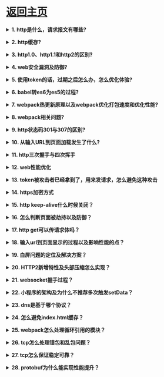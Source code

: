 # [返回主页](https://github.com/evenMai92/front-end-interview/blob/master/README.md)

<b><details><summary>1. http是什么，请求报文有哪些?</summary></b>
答案：

1. http(Hypertext transfer protocol)超文本传输协议，通过浏览器和服务器进行数据交互，进行超文本（文本、图片、视频等）传输的规定。也就是说，http协议规定了超文本传输所要遵守的规则；HTTP协议的特点：
* HTTP协议是无状态的
* HTTP协议是无连接的
* HTTP是媒体独立的

2.请求报文包含请求行、请求头和请求体

[详解](https://www.cnblogs.com/lmh001/p/9928517.html)

公司：金蝶科技、腾讯
</details>

<b><details><summary>2. http缓存?</summary></b>
答案：
[详解](https://www.jianshu.com/p/54cc04190252)

公司：金蝶科技、腾讯、阿里
</details>

<b><details><summary>3. http1.0、http1.1和http2的区别?</summary></b>
答案：
[详解](https://www.cnblogs.com/heluan/p/8620312.html)

公司：金蝶科技
</details>

<b><details><summary>4. web安全漏洞及防御?</summary></b>
答案：
[详解](https://www.cnblogs.com/fundebug/p/details-about-6-web-security.html)

公司：腾讯
</details>

<b><details><summary>5. 使用token的话，过期之后怎么办，怎么优化体验?</summary></b>
答案：
[详解1](https://zhuanlan.zhihu.com/p/54598246)
[详解2](https://segmentfault.com/a/1190000016946316)

公司：腾讯，顺丰科技
</details>

<b><details><summary>6. babel转es6为es5的过程?</summary></b>
答案：
>ES6代码输入 ==》 babylon进行解析 ==》 得到AST
==》 plugin用babel-traverse对AST树进行遍历转译 ==》 得到新的AST树
==》 用babel-generator通过AST树生成ES5代码

[详解](https://www.jianshu.com/p/e9b94b2d52e2)

公司：顺丰科技
</details>

<b><details><summary>7. webpack热更新原理以及webpack优化打包速度和优化性能?</summary></b>
答案：
[详解](https://www.cnblogs.com/gaoht/p/11310365.html)

公司：顺丰科技、阿里
</details>

<b><details><summary>8. webpack相关问题?</summary></b>
问题：
- webpack
  - 单独将代码库(如antd)打扮成一个js文件？
    - 打包时，会将antd打扮成几个文件?
  - 如何按需打包代码(只打包已改动的和相关的代码包)
  - 多页面应用打包?
    - 多页面应用的依赖管理
  - ssr和spa的混合打包问题
  - 分模块打包

公司：腾讯、抖音
</details>

<b><details><summary>9. http状态码301与307的区别?</summary></b>
问题：[详解](https://www.wanghuiblog.com/post/301-302-307-redirection/)

公司：腾讯音乐
</details>

<b><details><summary>10. 从输入URL到页面加载发生了什么?</summary></b>
答案：[详解](https://segmentfault.com/a/1190000006879700)

公司：顺丰科技
</details>

<b><details><summary>11. http三次握手与四次挥手</summary></b>
答案：[详解](https://baijiahao.baidu.com/s?id=1654225744653405133&wfr=spider&for=pc)

公司：顺丰科技
</details>

<b><details><summary>12. web性能优化</summary></b>
答案：

[重排与重绘](https://mp.weixin.qq.com/s/BboZ5wxNaXXjpAFignOYdw)

[加载技术](https://www.jianshu.com/p/ba9759384ecf)

[白屏优化](https://segmentfault.com/a/1190000020383064?utm_source=tag-newest)

[更多](https://zhuanlan.zhihu.com/p/39878259)

公司：顺丰科技
</details>

<b><details><summary>13. token被攻击者已经拿到了，用来发请求，怎么避免这种攻击</summary></b>
答案：

* 在存储的时候把 token 进行对称加密存储，用时解开。
* 将请求 URL、时间戳、token 三者进行合并加盐签名，服务端校验有效性。
* HTTPS 对 URL 进行判断

公司：腾讯
</details>

<b><details><summary>14. https加密方式</summary></b>
答案：[详解](https://segmentfault.com/a/1190000019687184)

公司：腾讯，字节
</details>

<b><details><summary>15. http keep-alive什么时候关闭？</summary></b>
答案：[详解](https://blog.51cto.com/yangsj/1788301)

公司：腾讯微视
</details>

<b><details><summary>16. 怎么判断页面被劫持以及防御？</summary></b>
答案：[详解](https://zhuanlan.zhihu.com/p/32059056)

公司：腾讯微视
</details>

<b><details><summary>17. http get可以传请求体吗？</summary></b>
答案：[详解](https://www.jianshu.com/p/c025273d78db)

公司：腾讯微视
</details>

<b><details><summary>18. 输入url到页面显示的过程以及影响性能的点？</summary></b>
答案：[详解](https://juejin.cn/post/6895616443334066183)

公司：腾讯微保
</details>

<b><details><summary>19. 白屏问题的定位及解决方案？</summary></b>
答案：

公司：腾讯微保
</details>

<b><details><summary>20. HTTP2新增特性及头部压缩怎么实现？</summary></b>
答案：[详解头部压缩](https://www.cnblogs.com/cangqinglang/p/12629087.html)

公司：联想
</details>

<b><details><summary>21. websocket握手过程？</summary></b>
答案：[详解](https://blog.csdn.net/yournevermore/article/details/103067079)

公司：腾讯
</details>

<b><details><summary>22. 小程序的架构及为什么不推荐多次触发setData？</summary></b>
答案：
[架构讨论](https://www.zhihu.com/question/446103629/answer/1801809960)
[架构设计](https://www.cnblogs.com/wonyun/p/11168698.html)
[setData问题](https://developers.weixin.qq.com/miniprogram/dev/framework/performance/tips.html)

公司：腾讯
</details>

<b><details><summary>23. dns是基于哪个协议？</summary></b>
答案：[详解](https://www.cnblogs.com/lsgxeva/p/8321192.html)

公司：腾讯
</details>

<b><details><summary>24. 怎么避免index.html缓存？</summary></b>
答案：[详解](https://www.jianshu.com/p/eaad6e4757e5)

公司：顺丰
</details>

<b><details><summary>25. webpack怎么处理循环引用的模块？</summary></b>
答案：[详解](https://www.yuque.com/u1113084/dsregg/nolwsb)

公司：元戎启行
</details>

<b><details><summary>26. tcp怎么处理错包和乱包问题？</summary></b>
答案：[详解](http://cache.baiducontent.com/c?m=HZ25Jld2I8KK5Acz8MvBclTef4XhlqFYo6EkG3J1xou1Fcw6wAJEp_y6YmQuq8LDaaMoIc3a-9f6qKQJskjg6yU98IX0mcyvb0CiSCNsldJRdMmIdrXf54MrP9Jy3xYbPo_nmFtX7k-J3LWkpEEysWXI4I6d3qGpnn-C2Pb_h37R4GYt4JsbASUesCuPTBOwk72FD5SGEtDm9U4klvHZ0_&p=c0759a44d58717f60da2c7710f48&newp=882a94469c9f02fc57ef8868110092695d0fc20e3bd3db01298ffe0cc4241a1a1a3aecbf2c251604d8cf7b6404a84e5ceef033763d0034f1f689df08d2ecce7e65d464&s=cfcd208495d565ef&user=baidu&fm=sc&query=tcp%D4%F5%C3%B4%BB%E1%D3%F6%B5%BD%B4%ED%B0%FC%C2%F0&qid=b6224cbe002d2443&p1=10)

公司：字节
</details>

<b><details><summary>27. tcp怎么保证稳定可靠？</summary></b>
答案：[详解](https://blog.csdn.net/mulinsen77/article/details/88924907)

公司：字节
</details>

<b><details><summary>28. protobuf为什么能实现性能提升？</summary></b>
答案：[详解](hhttps://blog.csdn.net/qq_35448165/article/details/99473027)

公司：字节
</details>